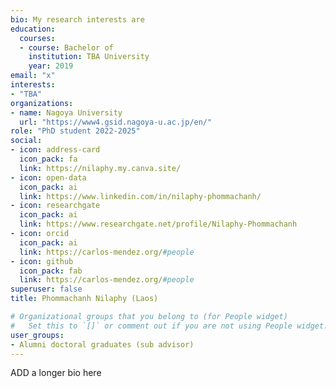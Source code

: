 ```yaml
---
bio: My research interests are 
education:
  courses:
  - course: Bachelor of 
    institution: TBA University
    year: 2019
email: "x"
interests:
- "TBA"
organizations:
- name: Nagoya University
  url: "https://www4.gsid.nagoya-u.ac.jp/en/"
role: "PhD student 2022-2025"
social:
- icon: address-card
  icon_pack: fa
  link: https://nilaphy.my.canva.site/
- icon: open-data
  icon_pack: ai
  link: https://www.linkedin.com/in/nilaphy-phommachanh/
- icon: researchgate
  icon_pack: ai
  link: https://www.researchgate.net/profile/Nilaphy-Phommachanh
- icon: orcid
  icon_pack: ai
  link: https://carlos-mendez.org/#people
- icon: github
  icon_pack: fab
  link: https://carlos-mendez.org/#people
superuser: false
title: Phommachanh Nilaphy (Laos)

# Organizational groups that you belong to (for People widget)
#   Set this to `[]` or comment out if you are not using People widget.
user_groups:
- Alumni doctoral graduates (sub advisor)
---
```


ADD a longer bio here
